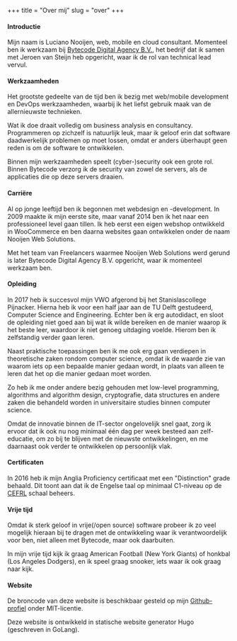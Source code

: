 +++
title = "Over mij"
slug = "over"
+++

#### Introductie

Mijn naam is Luciano Nooijen, web, mobile en cloud consultant. Momenteel ben ik werkzaam bij [Bytecode Digital Agency B.V.](https://bytecode.nl), het bedrijf dat ik samen met Jeroen van Steijn heb opgericht, waar ik de rol van technical lead vervul.

#### Werkzaamheden

Het grootste gedeelte van de tijd ben ik bezig met web/mobile development en DevOps werkzaamheden, waarbij ik het liefst gebruik maak van de allernieuwste technieken.

Wat ik doe draait volledig om business analysis en consultancy. Programmeren op zichzelf is natuurlijk leuk, maar ik geloof erin dat software daadwerkelijk problemen op moet lossen, omdat er anders überhaupt geen reden is om de software te ontwikkelen.

Binnen mijn werkzaamheden speelt (cyber-)security ook een grote rol. Binnen Bytecode verzorg ik de security van zowel de servers, als de applicaties die op deze servers draaien.

#### Carriëre

Al op jonge leeftijd ben ik begonnen met webdesign en -development. In 2009 maakte ik mijn eerste site, maar vanaf 2014 ben ik het naar een professioneel level gaan tillen. Ik heb eerst een eigen webshop ontwikkeld in WooCommerce en ben daarna websites gaan ontwikkelen onder de naam Nooijen Web Solutions.

Met het team van Freelancers waarmee Nooijen Web Solutions werd gerund is later Bytecode Digital Agency B.V. opgericht, waar ik momenteel werkzaam ben.

#### Opleiding

In 2017 heb ik succesvol mijn VWO afgerond bij het Stanislascollege Pijnacker. Hierna heb ik voor een half jaar aan de TU Delft gestudeerd, Computer Science and Engineering. Echter ben ik erg autodidact, en sloot de opleiding niet goed aan bij wat ik wilde bereiken en de manier waarop ik het beste leer, waardoor ik niet genoeg uitdaging voelde. Hierom ben ik zelfstandig verder gaan leren.

Naast praktische toepassingen ben ik me ook erg gaan verdiepen in theoretische zaken rondom computer science, omdat ik de waarde zie van waarom iets op een bepaalde manier gedaan wordt, in plaats van alleen te leren dat het op die manier gedaan moet worden.

Zo heb ik me onder andere bezig gehouden met low-level programming, algorithms and algorithm design, cryptografie, data structures en andere zaken die behandeld worden in universitaire studies binnen computer science.

Omdat de innovatie binnen de IT-sector ongelovelijk snel gaat, zorg ik ervoor dat ik ook nu nog minimaal één dag per week besteed aan zelf-educatie, om zo bij te blijven met de nieuwste ontwikkelingen, en me daarnaast ook verder te ontwikkelen op persoonlijk vlak.

#### Certificaten

In 2016 heb ik mijn Anglia Proficiency certificaat met een "Distinction" grade behaald. Dit toont aan dat ik de Engelse taal op minimaal C1-niveau op de [CEFRL](https://en.wikipedia.org/wiki/Common_European_Framework_of_Reference_for_Languages) schaal beheers.

#### Vrije tijd

Omdat ik sterk geloof in vrije(/open source) software probeer ik zo veel mogelijk hieraan bij te dragen met de ontwikkeling waar ik verantwoordelijk voor ben, niet alleen met Bytecode, maar ook daarbuiten.

In mijn vrije tijd kijk ik graag American Football (New York Giants) of honkbal (Los Angeles Dodgers), en ik speel graag snooker, iets waar ik ook graag naar kijk.

#### Website

De broncode van deze website is beschikbaar gesteld op mijn [Github-profiel](https://github.com/lucianonooijen/personal-website) onder MIT-licentie.

Deze website is ontwikkeld in statische website generator Hugo (geschreven in GoLang).

